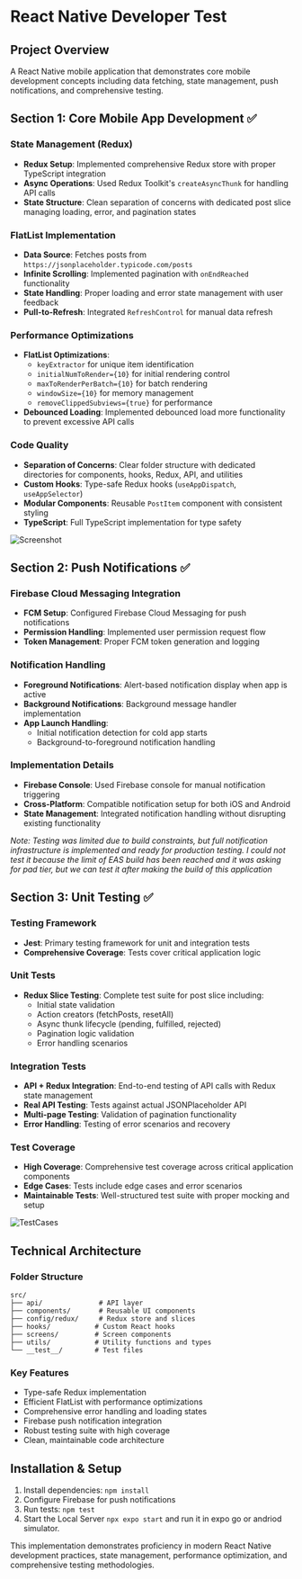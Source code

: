 # React Native Developer Test

## Project Overview
A React Native mobile application that demonstrates core mobile development concepts including data fetching, state management, push notifications, and comprehensive testing.

## Section 1: Core Mobile App Development ✅

### State Management (Redux)
- **Redux Setup**: Implemented comprehensive Redux store with proper TypeScript integration
- **Async Operations**: Used Redux Toolkit's `createAsyncThunk` for handling API calls
- **State Structure**: Clean separation of concerns with dedicated post slice managing loading, error, and pagination states

### FlatList Implementation
- **Data Source**: Fetches posts from `https://jsonplaceholder.typicode.com/posts`
- **Infinite Scrolling**: Implemented pagination with `onEndReached` functionality
- **State Handling**: Proper loading and error state management with user feedback
- **Pull-to-Refresh**: Integrated `RefreshControl` for manual data refresh

### Performance Optimizations
- **FlatList Optimizations**: 
  - `keyExtractor` for unique item identification
  - `initialNumToRender={10}` for initial rendering control
  - `maxToRenderPerBatch={10}` for batch rendering
  - `windowSize={10}` for memory management
  - `removeClippedSubviews={true}` for performance
- **Debounced Loading**: Implemented debounced load more functionality to prevent excessive API calls

### Code Quality
- **Separation of Concerns**: Clear folder structure with dedicated directories for components, hooks, Redux, API, and utilities
- **Custom Hooks**: Type-safe Redux hooks (`useAppDispatch`, `useAppSelector`)
- **Modular Components**: Reusable `PostItem` component with consistent styling
- **TypeScript**: Full TypeScript implementation for type safety

![Screenshot](./assets/mobile.png)

## Section 2: Push Notifications ✅

### Firebase Cloud Messaging Integration
- **FCM Setup**: Configured Firebase Cloud Messaging for push notifications
- **Permission Handling**: Implemented user permission request flow
- **Token Management**: Proper FCM token generation and logging

### Notification Handling
- **Foreground Notifications**: Alert-based notification display when app is active
- **Background Notifications**: Background message handler implementation
- **App Launch Handling**: 
  - Initial notification detection for cold app starts
  - Background-to-foreground notification handling

### Implementation Details
- **Firebase Console**: Used Firebase console for manual notification triggering
- **Cross-Platform**: Compatible notification setup for both iOS and Android
- **State Management**: Integrated notification handling without disrupting existing functionality

*Note: Testing was limited due to build constraints, but full notification infrastructure is implemented and ready for production testing. I could not test it because the limit of EAS build has been reached and it was asking for pad tier, but we can test it after making the build of this application*

## Section 3: Unit Testing ✅

### Testing Framework
- **Jest**: Primary testing framework for unit and integration tests
- **Comprehensive Coverage**: Tests cover critical application logic

### Unit Tests
- **Redux Slice Testing**: Complete test suite for post slice including:
  - Initial state validation
  - Action creators (fetchPosts, resetAll)
  - Async thunk lifecycle (pending, fulfilled, rejected)
  - Pagination logic validation
  - Error handling scenarios

### Integration Tests
- **API + Redux Integration**: End-to-end testing of API calls with Redux state management
- **Real API Testing**: Tests against actual JSONPlaceholder API
- **Multi-page Testing**: Validation of pagination functionality
- **Error Handling**: Testing of error scenarios and recovery

### Test Coverage
- **High Coverage**: Comprehensive test coverage across critical application components
- **Edge Cases**: Tests include edge cases and error scenarios
- **Maintainable Tests**: Well-structured test suite with proper mocking and setup

![TestCases](./assets/test.png)

## Technical Architecture

### Folder Structure
```
src/
├── api/              # API layer
├── components/       # Reusable UI components
├── config/redux/     # Redux store and slices
├── hooks/           # Custom React hooks
├── screens/         # Screen components
├── utils/           # Utility functions and types
└── __test__/        # Test files
```

### Key Features
- Type-safe Redux implementation
- Efficient FlatList with performance optimizations
- Comprehensive error handling and loading states
- Firebase push notification integration
- Robust testing suite with high coverage
- Clean, maintainable code architecture

## Installation & Setup

1. Install dependencies: `npm install`
2. Configure Firebase for push notifications
3. Run tests: `npm test`
4. Start the Local Server `npx expo start` and run it in expo go or andriod simulator.

This implementation demonstrates proficiency in modern React Native development practices, state management, performance optimization, and comprehensive testing methodologies.